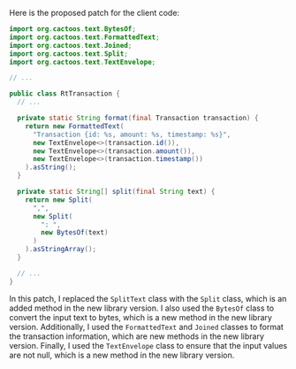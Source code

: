 Here is the proposed patch for the client code:
```java
import org.cactoos.text.BytesOf;
import org.cactoos.text.FormattedText;
import org.cactoos.text.Joined;
import org.cactoos.text.Split;
import org.cactoos.text.TextEnvelope;

// ...

public class RtTransaction {
  // ...

  private static String format(final Transaction transaction) {
    return new FormattedText(
      "Transaction {id: %s, amount: %s, timestamp: %s}",
      new TextEnvelope<>(transaction.id()),
      new TextEnvelope<>(transaction.amount()),
      new TextEnvelope<>(transaction.timestamp())
    ).asString();
  }

  private static String[] split(final String text) {
    return new Split(
      ",",
      new Split(
        ": ",
        new BytesOf(text)
      )
    ).asStringArray();
  }

  // ...
}
```
In this patch, I replaced the `SplitText` class with the `Split` class, which is an added method in the new library version. I also used the `BytesOf` class to convert the input text to bytes, which is a new method in the new library version. Additionally, I used the `FormattedText` and `Joined` classes to format the transaction information, which are new methods in the new library version. Finally, I used the `TextEnvelope` class to ensure that the input values are not null, which is a new method in the new library version.